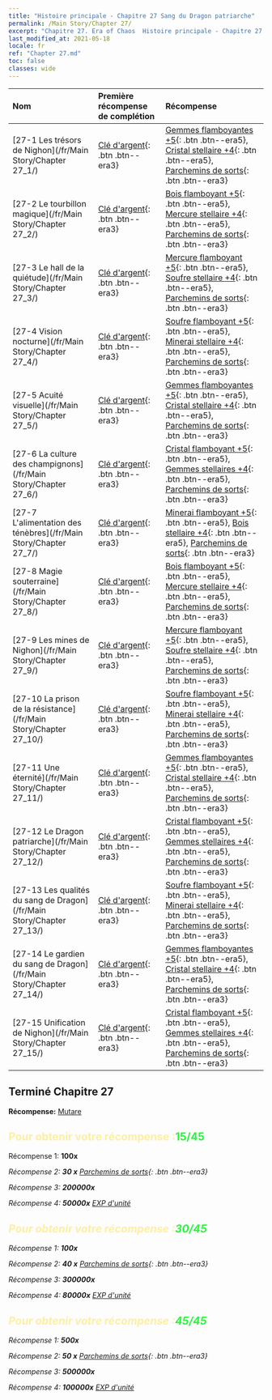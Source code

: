 ```yaml
---
title: "Histoire principale - Chapitre 27 Sang du Dragon patriarche"
permalink: /Main Story/Chapter 27/
excerpt: "Chapitre 27. Era of Chaos  Histoire principale - Chapitre 27. Sang du Dragon patriarche"
last_modified_at: 2021-05-18
locale: fr
ref: "Chapter 27.md"
toc: false
classes: wide
---
```


  | Nom |  Première récompense de complétion | Récompense |
  |:------------|:------------|:------------| 
  | [27-1 Les trésors de Nighon](/fr/Main Story/Chapter 27_1/) | [Clé d'argent](/ItemsFR/con_693/){: .btn .btn--era3} | [Gemmes flamboyantes +5](/ItemsFR/mat_100/){: .btn .btn--era5}, [Cristal stellaire +4](/ItemsFR/mat_94/){: .btn .btn--era5}, [Parchemins de sorts](/ItemsFR/con_694/){: .btn .btn--era3} |
  | [27-2 Le tourbillon magique](/fr/Main Story/Chapter 27_2/) | [Clé d'argent](/ItemsFR/con_693/){: .btn .btn--era3} | [Bois flamboyant +5](/ItemsFR/mat_97/){: .btn .btn--era5}, [Mercure stellaire +4](/ItemsFR/mat_91/){: .btn .btn--era5}, [Parchemins de sorts](/ItemsFR/con_694/){: .btn .btn--era3} |
  | [27-3 Le hall de la quiétude](/fr/Main Story/Chapter 27_3/) | [Clé d'argent](/ItemsFR/con_693/){: .btn .btn--era3} | [Mercure flamboyant +5](/ItemsFR/mat_98/){: .btn .btn--era5}, [Soufre stellaire +4](/ItemsFR/mat_92/){: .btn .btn--era5}, [Parchemins de sorts](/ItemsFR/con_694/){: .btn .btn--era3} |
  | [27-4 Vision nocturne](/fr/Main Story/Chapter 27_4/) | [Clé d'argent](/ItemsFR/con_693/){: .btn .btn--era3} | [Soufre flamboyant +5](/ItemsFR/mat_99/){: .btn .btn--era5}, [Minerai stellaire +4](/ItemsFR/mat_89/){: .btn .btn--era5}, [Parchemins de sorts](/ItemsFR/con_694/){: .btn .btn--era3} |
  | [27-5 Acuité visuelle](/fr/Main Story/Chapter 27_5/) | [Clé d'argent](/ItemsFR/con_693/){: .btn .btn--era3} | [Gemmes flamboyantes +5](/ItemsFR/mat_100/){: .btn .btn--era5}, [Cristal stellaire +4](/ItemsFR/mat_94/){: .btn .btn--era5}, [Parchemins de sorts](/ItemsFR/con_694/){: .btn .btn--era3} |
  | [27-6 La culture des champignons](/fr/Main Story/Chapter 27_6/) | [Clé d'argent](/ItemsFR/con_693/){: .btn .btn--era3} | [Cristal flamboyant +5](/ItemsFR/mat_101/){: .btn .btn--era5}, [Gemmes stellaires +4](/ItemsFR/mat_93/){: .btn .btn--era5}, [Parchemins de sorts](/ItemsFR/con_694/){: .btn .btn--era3} |
  | [27-7 L'alimentation des ténèbres](/fr/Main Story/Chapter 27_7/) | [Clé d'argent](/ItemsFR/con_693/){: .btn .btn--era3} | [Minerai flamboyant +5](/ItemsFR/mat_96/){: .btn .btn--era5}, [Bois stellaire +4](/ItemsFR/mat_90/){: .btn .btn--era5}, [Parchemins de sorts](/ItemsFR/con_694/){: .btn .btn--era3} |
  | [27-8 Magie souterraine](/fr/Main Story/Chapter 27_8/) | [Clé d'argent](/ItemsFR/con_693/){: .btn .btn--era3} | [Bois flamboyant +5](/ItemsFR/mat_97/){: .btn .btn--era5}, [Mercure stellaire +4](/ItemsFR/mat_91/){: .btn .btn--era5}, [Parchemins de sorts](/ItemsFR/con_694/){: .btn .btn--era3} |
  | [27-9 Les mines de Nighon](/fr/Main Story/Chapter 27_9/) | [Clé d'argent](/ItemsFR/con_693/){: .btn .btn--era3} | [Mercure flamboyant +5](/ItemsFR/mat_98/){: .btn .btn--era5}, [Soufre stellaire +4](/ItemsFR/mat_92/){: .btn .btn--era5}, [Parchemins de sorts](/ItemsFR/con_694/){: .btn .btn--era3} |
  | [27-10 La prison de la résistance](/fr/Main Story/Chapter 27_10/) | [Clé d'argent](/ItemsFR/con_693/){: .btn .btn--era3} | [Soufre flamboyant +5](/ItemsFR/mat_99/){: .btn .btn--era5}, [Minerai stellaire +4](/ItemsFR/mat_89/){: .btn .btn--era5}, [Parchemins de sorts](/ItemsFR/con_694/){: .btn .btn--era3} |
  | [27-11 Une éternité](/fr/Main Story/Chapter 27_11/) | [Clé d'argent](/ItemsFR/con_693/){: .btn .btn--era3} | [Gemmes flamboyantes +5](/ItemsFR/mat_100/){: .btn .btn--era5}, [Cristal stellaire +4](/ItemsFR/mat_94/){: .btn .btn--era5}, [Parchemins de sorts](/ItemsFR/con_694/){: .btn .btn--era3} |
  | [27-12 Le Dragon patriarche](/fr/Main Story/Chapter 27_12/) | [Clé d'argent](/ItemsFR/con_693/){: .btn .btn--era3} | [Cristal flamboyant +5](/ItemsFR/mat_101/){: .btn .btn--era5}, [Gemmes stellaires +4](/ItemsFR/mat_93/){: .btn .btn--era5}, [Parchemins de sorts](/ItemsFR/con_694/){: .btn .btn--era3} |
  | [27-13 Les qualités du sang de Dragon](/fr/Main Story/Chapter 27_13/) | [Clé d'argent](/ItemsFR/con_693/){: .btn .btn--era3} | [Soufre flamboyant +5](/ItemsFR/mat_99/){: .btn .btn--era5}, [Minerai stellaire +4](/ItemsFR/mat_89/){: .btn .btn--era5}, [Parchemins de sorts](/ItemsFR/con_694/){: .btn .btn--era3} |
  | [27-14 Le gardien du sang de Dragon](/fr/Main Story/Chapter 27_14/) | [Clé d'argent](/ItemsFR/con_693/){: .btn .btn--era3} | [Gemmes flamboyantes +5](/ItemsFR/mat_100/){: .btn .btn--era5}, [Cristal stellaire +4](/ItemsFR/mat_94/){: .btn .btn--era5}, [Parchemins de sorts](/ItemsFR/con_694/){: .btn .btn--era3} |
  | [27-15 Unification de Nighon](/fr/Main Story/Chapter 27_15/) | [Clé d'argent](/ItemsFR/con_693/){: .btn .btn--era3} | [Cristal flamboyant +5](/ItemsFR/mat_101/){: .btn .btn--era5}, [Gemmes stellaires +4](/ItemsFR/mat_93/){: .btn .btn--era5}, [Parchemins de sorts](/ItemsFR/con_694/){: .btn .btn--era3} |


## Terminé Chapitre 27

 **Récompense:** [Mutare](/fr/heroes/Mutare/)



## <span style="color: #ffeea0">Pour obtenir votre récompense :</span><span style="color: #27f73a">15/45</span>

 Récompense 1:  **100x** <i class="fas fa-gem"/>

 Récompense 2: **30 x** [Parchemins de sorts](/ItemsFR/con_694/){: .btn .btn--era3}

 Récompense 3:  **200000x** <i class="fas fa-coins"/>

 Récompense 4:  **50000x** [EXP d'unité](/ItemsFR/con_902/)



## <span style="color: #ffeea0">Pour obtenir votre récompense :</span><span style="color: #27f73a">30/45</span>

 Récompense 1:  **100x** <i class="fas fa-gem"/>

 Récompense 2: **40 x** [Parchemins de sorts](/ItemsFR/con_694/){: .btn .btn--era3}

 Récompense 3:  **300000x** <i class="fas fa-coins"/>

 Récompense 4:  **80000x** [EXP d'unité](/ItemsFR/con_902/)



## <span style="color: #ffeea0">Pour obtenir votre récompense :</span><span style="color: #27f73a">45/45</span>

 Récompense 1:  **500x** <i class="fas fa-gem"/>

 Récompense 2: **50 x** [Parchemins de sorts](/ItemsFR/con_694/){: .btn .btn--era3}

 Récompense 3:  **500000x** <i class="fas fa-coins"/>

 Récompense 4:  **100000x** [EXP d'unité](/ItemsFR/con_902/)

